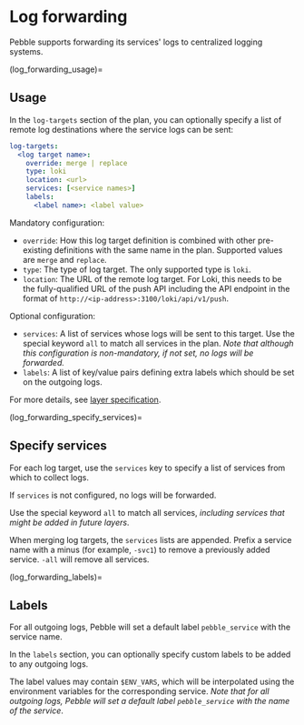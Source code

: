 # Log forwarding

Pebble supports forwarding its services' logs to centralized logging systems.

(log_forwarding_usage)=
## Usage

In the `log-targets` section of the plan, you can optionally specify a list of remote log destinations where the service logs can be sent:

```yaml
log-targets:
  <log target name>:
    override: merge | replace
    type: loki
    location: <url>
    services: [<service names>]
    labels:
      <label name>: <label value>
```

Mandatory configuration:

- `override`: How this log target definition is combined with other pre-existing definitions with the same name in the plan. Supported values are `merge` and `replace`.
- `type`: The type of log target. The only supported type is `loki`.
- `location`: The URL of the remote log target. For Loki, this needs to be the fully-qualified URL of the push API including the API endpoint in the format of `http://<ip-address>:3100/loki/api/v1/push`.

Optional configuration:

- `services`: A list of services whose logs will be sent to this target. Use the special keyword `all` to match all services in the plan. _Note that although this configuration is non-mandatory, if not set, no logs will be forwarded._
- `labels`: A list of key/value pairs defining extra labels which should be set on the outgoing logs.

For more details, see [layer specification](../reference/layer-specification).

(log_forwarding_specify_services)=
## Specify services

For each log target, use the `services` key to specify a list of services from which to collect logs.

If `services` is not configured, no logs will be forwarded.

Use the special keyword `all` to match all services, _including services that might be added in future layers_.

When merging log targets, the `services` lists are appended. Prefix a service name with a minus (for example, `-svc1`) to remove a previously added service. `-all` will remove all services.

(log_forwarding_labels)=
## Labels

For all outgoing logs, Pebble will set a default label `pebble_service` with the service name.

In the `labels` section, you can optionally specify custom labels to be added to any outgoing logs.

The label values may contain `$ENV_VARS`, which will be interpolated using the environment variables for the corresponding service. _Note that for all outgoing logs, Pebble will set a default label `pebble_service` with the name of the service_.
